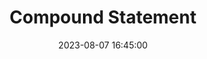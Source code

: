 ---
title: "Compound Statement"
type: "content"
date: 2023-08-07 16:45:00
draft: false
description: "..."
---
